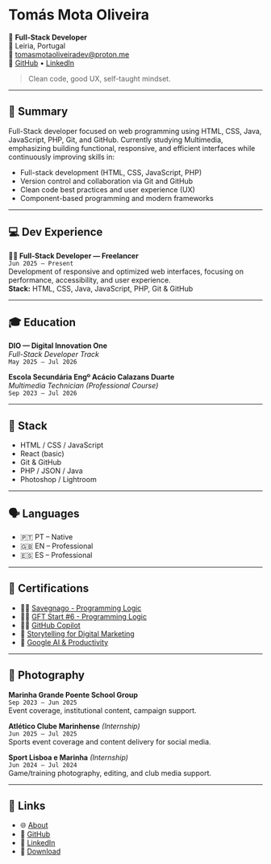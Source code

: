 # Tomás Mota Oliveira

🎯 **Full-Stack Developer**  
📍 Leiria, Portugal  
📩 tomasmotaoliveiradev@proton.me  
🔗 [GitHub](https://github.com/tomasmotaoliveiradev) • [LinkedIn](https://www.linkedin.com/in/tomasmotaoliveira)

> Clean code, good UX, self-taught mindset.

---

## 🧠 Summary

Full-Stack developer focused on web programming using HTML, CSS, Java, JavaScript, PHP, Git, and GitHub.
Currently studying Multimedia, emphasizing building functional, responsive, and efficient interfaces while continuously improving skills in:

- Full-stack development (HTML, CSS, JavaScript, PHP)
- Version control and collaboration via Git and GitHub  
- Clean code best practices and user experience (UX)  
- Component-based programming and modern frameworks

---

## 💻 Dev Experience

**👨‍💻 Full-Stack Developer — Freelancer**  
`Jun 2025 – Present`  
Development of responsive and optimized web interfaces, focusing on performance, accessibility, and user experience.  
**Stack:** HTML, CSS, Java, JavaScript, PHP, Git & GitHub

---

## 🎓 Education

**DIO — Digital Innovation One**  
*Full-Stack Developer Track*  
`May 2025 – Jul 2026`

**Escola Secundária Engº Acácio Calazans Duarte**  
*Multimedia Technician (Professional Course)*  
`Sep 2023 – Jul 2026`

---

## 🧰 Stack

- HTML / CSS / JavaScript
- React (basic)
- Git & GitHub
- PHP / JSON / Java
- Photoshop / Lightroom

---

## 🗣️ Languages

- 🇵🇹 PT – Native
- 🇬🇧 EN – Professional
- 🇪🇸 ES – Professional

---

## 📜 Certifications

- 👨‍💻 [Savegnago - Programming Logic](https://www.linkedin.com/in/tomasmotaoliveiradev/details/certifications/1753991965008/single-media-viewer)
- 👨‍💻 [GFT Start #6 - Programming Logic](https://www.linkedin.com/in/tomasmotadev/details/certifications/1753469115001/single-media-viewer)
- 👨‍💻 [GitHub Copilot](https://www.linkedin.com/in/tomasmotadev/details/certifications/1749648901937/single-media-viewer)
- 🎯 [Storytelling for Digital Marketing](https://www.linkedin.com/in/tomasmotadev/details/certifications/1749668511644/single-media-viewer)
- 🤖 [Google AI & Productivity](https://www.linkedin.com/in/tomasmotadev/details/certifications/1751963118367/single-media-viewer)

---

## 📸 Photography

**Marinha Grande Poente School Group**  
`Sep 2023 – Jun 2025`  
Event coverage, institutional content, campaign support.

**Atlético Clube Marinhense** *(Internship)*  
`Jun 2025 – Jul 2025`  
Sports event coverage and content delivery for social media.

**Sport Lisboa e Marinha** *(Internship)*  
`Jun 2024 – Jul 2024`  
Game/training photography, editing, and club media support.

---

## 📎 Links

- 🌐 [About](https://tomasmotadev.lnk.to/about)  
- 🐙 [GitHub](https://tomasmotadev.lnk.to/github)  
- 💼 [LinkedIn](https://tomasmotadev.lnk.to/linkedin)  
- 📄 [Download](https://tomasmotadev.lnk.to/cvonline)
